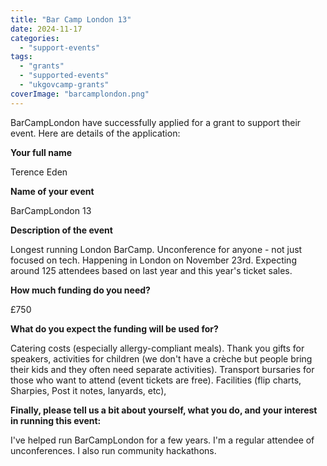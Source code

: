 ```yaml
---
title: "Bar Camp London 13"
date: 2024-11-17
categories: 
  - "support-events"
tags: 
  - "grants"
  - "supported-events"
  - "ukgovcamp-grants"
coverImage: "barcamplondon.png"
---
```


BarCampLondon have successfully applied for a grant to support their event. Here are details of the application:

**Your full name**

Terence Eden

**Name of your event**

BarCampLondon 13

**Description of the event**

Longest running London BarCamp. Unconference for anyone - not just focused on tech. Happening in London on November 23rd. Expecting around 125 attendees based on last year and this year's ticket sales.

**How much funding do you need?**

£750

**What do you expect the funding will be used for?**

Catering costs (especially allergy-compliant meals). Thank you gifts for speakers, activities for children (we don't have a crèche but people bring their kids and they often need separate activities). Transport bursaries for those who want to attend (event tickets are free). Facilities (flip charts, Sharpies, Post it notes, lanyards, etc),

**Finally, please tell us a bit about yourself, what you do, and your interest in running this event:**

I've helped run BarCampLondon for a few years. I'm a regular attendee of unconferences. I also run community hackathons.
